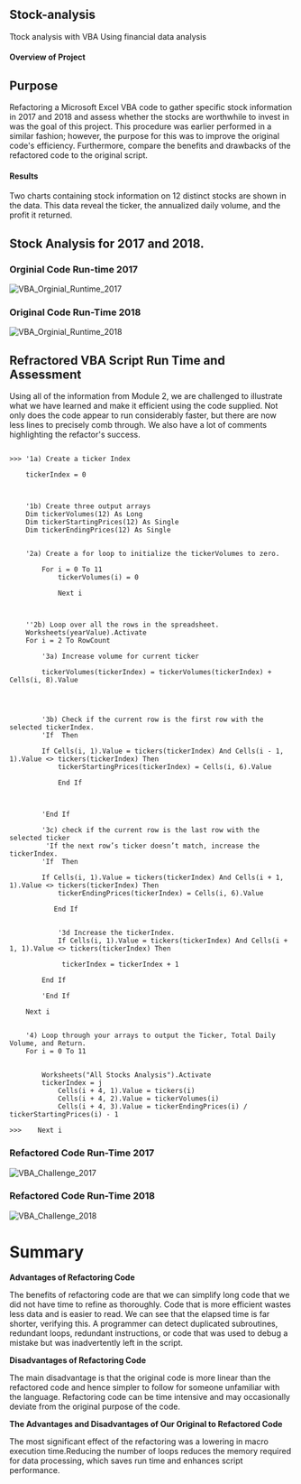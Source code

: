 ## Stock-analysis
Ttock analysis with VBA Using financial data analysis

#### Overview of Project
## Purpose
Refactoring a Microsoft Excel VBA code to gather specific stock information in 2017 and 2018 and assess whether the stocks are worthwhile to invest in was the goal of this project. This procedure was earlier performed in a similar fashion; however, the purpose for this was to improve the original code's efficiency. Furthermore, compare the benefits and drawbacks of the refactored code to the original script.

#### Results
Two charts containing stock information on 12 distinct stocks are shown in the data. This data reveal the ticker, the annualized daily volume, and the profit it returned.
## Stock Analysis for 2017 and 2018.

### Orginial Code Run-time 2017

![VBA_Orginial_Runtime_2017](https://user-images.githubusercontent.com/105666905/175196411-9231e756-9c47-405b-8ee6-133737b3c49c.png)


### Original Code Run-Time 2018

![VBA_Orginial_Runtime_2018](https://user-images.githubusercontent.com/105666905/175196262-05729087-10e2-4535-a197-f59032a7e8db.png)

## Refractored VBA Script Run Time and Assessment
Using all of the information from Module 2, we are challenged to illustrate what we have learned and make it efficient using the code supplied. Not only does the code appear to run considerably faster, but there are now less lines to precisely comb through. We also have a lot of comments highlighting the refactor's success.

```

>>> '1a) Create a ticker Index
    
    tickerIndex = 0
    
    

    '1b) Create three output arrays
    Dim tickerVolumes(12) As Long
    Dim tickerStartingPrices(12) As Single
    Dim tickerEndingPrices(12) As Single
    
    
    '2a) Create a for loop to initialize the tickerVolumes to zero.
        
        For i = 0 To 11
            tickerVolumes(i) = 0
            
            Next i
        
        
        
    ''2b) Loop over all the rows in the spreadsheet.
    Worksheets(yearValue).Activate
    For i = 2 To RowCount
    
        '3a) Increase volume for current ticker
        
        tickerVolumes(tickerIndex) = tickerVolumes(tickerIndex) + Cells(i, 8).Value
        

    
        
        '3b) Check if the current row is the first row with the selected tickerIndex.
        'If  Then
        
        If Cells(i, 1).Value = tickers(tickerIndex) And Cells(i - 1, 1).Value <> tickers(tickerIndex) Then
            tickerStartingPrices(tickerIndex) = Cells(i, 6).Value
            
            End If
            
                
            
        'End If
        
        '3c) check if the current row is the last row with the selected ticker
         'If the next row’s ticker doesn’t match, increase the tickerIndex.
        'If  Then
            
        If Cells(i, 1).Value = tickers(tickerIndex) And Cells(i + 1, 1).Value <> tickers(tickerIndex) Then
            tickerEndingPrices(tickerIndex) = Cells(i, 6).Value

           End If
           
            
            '3d Increase the tickerIndex.
            If Cells(i, 1).Value = tickers(tickerIndex) And Cells(i + 1, 1).Value <> tickers(tickerIndex) Then
            
             tickerIndex = tickerIndex + 1

        End If
            
        'End If
    
    Next i
    
    
    '4) Loop through your arrays to output the Ticker, Total Daily Volume, and Return.
    For i = 0 To 11
        
        
        Worksheets("All Stocks Analysis").Activate
        tickerIndex = j
            Cells(i + 4, 1).Value = tickers(i)
            Cells(i + 4, 2).Value = tickerVolumes(i)
            Cells(i + 4, 3).Value = tickerEndingPrices(i) / tickerStartingPrices(i) - 1
        
>>>    Next i

```

### Refactored Code Run-Time 2017

![VBA_Challenge_2017](https://user-images.githubusercontent.com/105666905/175199724-1273d8f2-73cb-4559-accd-da980c357f1c.png)


### Refactored Code Run-Time 2018


![VBA_Challenge_2018](https://user-images.githubusercontent.com/105666905/175199793-d6642eb6-1f46-4118-8267-c40d36be8948.png)


# Summary

**Advantages of Refactoring Code**

The benefits of refactoring code are that we can simplify long code that we did not have time to refine as thoroughly. Code that is more efficient wastes less data and is easier to read. We can see that the elapsed time is far shorter, verifying this. A programmer can detect duplicated subroutines, redundant loops, redundant instructions, or code that was used to debug a mistake but was inadvertently left in the script.

**Disadvantages of Refactoring Code**

The main disadvantage is that the original code is more linear than the refactored code and hence simpler to follow for someone unfamiliar with the language. Refactoring code can be time intensive and may occasionally deviate from the original purpose of the code.

**The Advantages and Disadvantages of Our Original to Refactored Code**

The most significant effect of the refactoring was a lowering in macro execution time.Reducing the number of loops reduces the memory required for data processing, which saves run time and enhances script performance.
